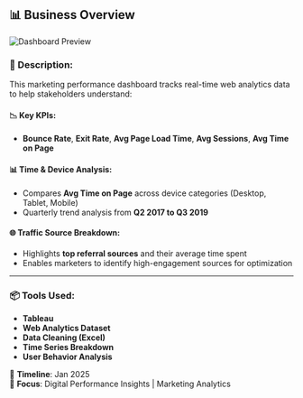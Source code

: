 ## 📊 Business Overview

![Dashboard Preview](https://github.com/user-attachments/assets/3bea66e5-f402-4f6a-883c-584adf253903)


### 📌 Description:
This marketing performance dashboard tracks real-time web analytics data to help stakeholders understand:

#### 📉 Key KPIs:
- **Bounce Rate**, **Exit Rate**, **Avg Page Load Time**, **Avg Sessions**, **Avg Time on Page**

#### 📊 Time & Device Analysis:
- Compares **Avg Time on Page** across device categories (Desktop, Tablet, Mobile)
- Quarterly trend analysis from **Q2 2017 to Q3 2019**

#### 🌐 Traffic Source Breakdown:
- Highlights **top referral sources** and their average time spent
- Enables marketers to identify high-engagement sources for optimization

---

### 📦 Tools Used:
- **Tableau**
- **Web Analytics Dataset**
- **Data Cleaning (Excel)**
- **Time Series Breakdown**
- **User Behavior Analysis**

📅 **Timeline**: Jan 2025  
📍 **Focus**: Digital Performance Insights | Marketing Analytics


